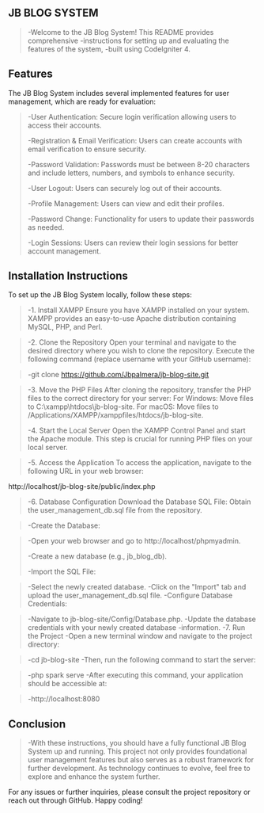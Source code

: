 ## JB BLOG SYSTEM
>-Welcome to the JB Blog System! This README provides comprehensive
>-instructions for setting up and evaluating the features of the system,
>-built using CodeIgniter 4.

## Features
The JB Blog System includes several implemented features for user management, which are ready for evaluation:

>-User Authentication: Secure login verification allowing users to access their accounts.
>
>-Registration & Email Verification: Users can create accounts with email verification to ensure security.
>
>-Password Validation: Passwords must be between 8-20 characters and include letters, numbers, and symbols to enhance security.
>
>-User Logout: Users can securely log out of their accounts.
>
>-Profile Management: Users can view and edit their profiles.
>
>-Password Change: Functionality for users to update their passwords as needed.
>
>-Login Sessions: Users can review their login sessions for better account management.
>
>
## Installation Instructions
To set up the JB Blog System locally, follow these steps:

>-1. Install XAMPP
Ensure you have XAMPP installed on your system. XAMPP provides an easy-to-use Apache distribution containing MySQL, PHP, and Perl.
>


>-2. Clone the Repository
Open your terminal and navigate to the desired directory where you wish to clone the repository. Execute the following command (replace username with your GitHub username):

>-git clone https://github.com/Jbpalmera/jb-blog-site.git
>

>-3. Move the PHP Files
After cloning the repository, transfer the PHP files to the correct directory for your server:
For Windows: Move files to C:\xampp\htdocs\jb-blog-site.
For macOS: Move files to /Applications/XAMPP/xamppfiles/htdocs/jb-blog-site.
>
>-4. Start the Local Server
Open the XAMPP Control Panel and start the Apache module. This step is crucial for running PHP files on your local server.
>

>-5. Access the Application
To access the application, navigate to the following URL in your web browser:
>
http://localhost/jb-blog-site/public/index.php

>-6. Database Configuration
Download the Database SQL File: Obtain the user_management_db.sql file from the repository.
>

>-Create the Database:

>-Open your web browser and go to http://localhost/phpmyadmin.
>
>-Create a new database (e.g., jb_blog_db).
>
>-Import the SQL File:

>-Select the newly created database.
>-Click on the "Import" tab and upload the user_management_db.sql file.
>-Configure Database Credentials:

>-Navigate to jb-blog-site/Config/Database.php.
>-Update the database credentials with your newly created database
>-information.
>-7. Run the Project
>-Open a new terminal window and navigate to the project directory:



>-cd jb-blog-site
>-Then, run the following command to start the server:


>-php spark serve
>-After executing this command, your application should be accessible at:


>-http://localhost:8080
## Conclusion
>-With these instructions, you should have a fully functional JB Blog System up and running. This project not only provides foundational user management features but also serves as a robust framework for further development. As technology continues to evolve, feel free to explore and enhance the system further.

For any issues or further inquiries, please consult the project repository or reach out through GitHub. Happy coding!
